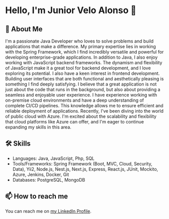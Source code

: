 # Hello, I'm Junior Velo Alonso 👋

## 🚀 About Me
I'm a passionate Java Developer who loves to solve problems and build applications that make a difference. My primary expertise lies in working with the Spring Framework, which I find incredibly versatile and powerful for developing enterprise-grade applications. In addition to Java, I also enjoy working with JavaScript backend frameworks. The dynamism and flexibility of JavaScript make it a great tool for backend development, and I love exploring its potential. I also have a keen interest in frontend development. Building user interfaces that are both functional and aesthetically pleasing is something I find deeply satisfying. I believe that a great application is not just about the code that runs in the background, but also about providing a seamless and enjoyable user experience.
I have experience working with on-premise cloud environments and have a deep understanding of complete CI/CD pipelines. This knowledge allows me to ensure efficient and reliable deployment of applications. Recently, I've been diving into the world of public cloud with Azure. I'm excited about the scalability and flexibility that cloud platforms like Azure can offer, and I'm eager to continue expanding my skills in this area.

## 🛠 Skills
- Languages: Java, JavaScript, Php, SQL
- Tools/Frameworks: Spring Framework (Boot, MVC, Cloud, Security, Data), Yii2, Node.js, Nest.js, Next.js, Express, React.js, JUnit, Mockito, Azure, Jenkins, Docker, Git
- Databases: PostgreSQL, MongoDB

## 📫 How to reach me
You can reach me on [my LinkedIn Profile](https://www.linkedin.com/in/junior-velo-alonso-66aa29277/).
